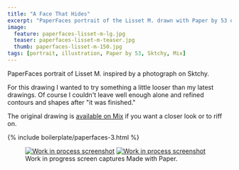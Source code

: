 ```yaml
---
title: "A Face That Hides"
excerpt: "PaperFaces portrait of the Lisset M. drawn with Paper by 53 on an iPad."
image: 
  feature: paperfaces-lisset-m-lg.jpg
  teaser: paperfaces-lisset-m-teaser.jpg
  thumb: paperfaces-lisset-m-150.jpg
tags: [portrait, illustration, Paper by 53, Sktchy, Mix]
---
```


PaperFaces portrait of Lisset M. inspired by a photograph on Sktchy.

For this drawing I wanted to try something a little looser than my latest drawings. Of course I couldn't leave well enough alone and refined contours and shapes after "it was finished."

The original drawing is [available on Mix](https://mix.fiftythree.com/11098-Michael-Rose/162842) if you want a closer look or to riff on.

{% include boilerplate/paperfaces-3.html %}

<figure class="third">
  <a href="{{ site.url }}/images/paperfaces-lisset-m-process-1-lg.jpg"><img src="{{ site.url }}/images/paperfaces-lisset-m-process-1-600.jpg" alt="Work in process screenshot"></a>
  <a href="{{ site.url }}/images/paperfaces-lisset-m-lg.jpg"><img src="{{ site.url }}/images/paperfaces-lisset-m-process-2-600.jpg" alt="Work in process screenshot"></a>
  <figcaption>Work in progress screen captures Made with Paper.</figcaption>
</figure>
